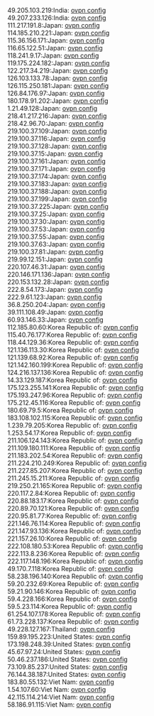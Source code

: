 49.205.103.219:India: [ovpn config](vpn/49_205_103_219.ovpn)  
49.207.233.126:India: [ovpn config](vpn/49_207_233_126.ovpn)  
111.217.191.8:Japan: [ovpn config](vpn/111_217_191_8.ovpn)  
114.185.210.221:Japan: [ovpn config](vpn/114_185_210_221.ovpn)  
115.36.156.171:Japan: [ovpn config](vpn/115_36_156_171.ovpn)  
116.65.122.51:Japan: [ovpn config](vpn/116_65_122_51.ovpn)  
118.241.9.17:Japan: [ovpn config](vpn/118_241_9_17.ovpn)  
119.175.224.182:Japan: [ovpn config](vpn/119_175_224_182.ovpn)  
122.217.34.219:Japan: [ovpn config](vpn/122_217_34_219.ovpn)  
126.103.133.78:Japan: [ovpn config](vpn/126_103_133_78.ovpn)  
126.115.250.181:Japan: [ovpn config](vpn/126_115_250_181.ovpn)  
126.84.176.97:Japan: [ovpn config](vpn/126_84_176_97.ovpn)  
180.178.91.202:Japan: [ovpn config](vpn/180_178_91_202.ovpn)  
1.21.49.128:Japan: [ovpn config](vpn/1_21_49_128.ovpn)  
218.41.217.216:Japan: [ovpn config](vpn/218_41_217_216.ovpn)  
218.42.96.70:Japan: [ovpn config](vpn/218_42_96_70.ovpn)  
219.100.37.109:Japan: [ovpn config](vpn/219_100_37_109.ovpn)  
219.100.37.116:Japan: [ovpn config](vpn/219_100_37_116.ovpn)  
219.100.37.128:Japan: [ovpn config](vpn/219_100_37_128.ovpn)  
219.100.37.15:Japan: [ovpn config](vpn/219_100_37_15.ovpn)  
219.100.37.161:Japan: [ovpn config](vpn/219_100_37_161.ovpn)  
219.100.37.171:Japan: [ovpn config](vpn/219_100_37_171.ovpn)  
219.100.37.174:Japan: [ovpn config](vpn/219_100_37_174.ovpn)  
219.100.37.183:Japan: [ovpn config](vpn/219_100_37_183.ovpn)  
219.100.37.188:Japan: [ovpn config](vpn/219_100_37_188.ovpn)  
219.100.37.199:Japan: [ovpn config](vpn/219_100_37_199.ovpn)  
219.100.37.225:Japan: [ovpn config](vpn/219_100_37_225.ovpn)  
219.100.37.25:Japan: [ovpn config](vpn/219_100_37_25.ovpn)  
219.100.37.30:Japan: [ovpn config](vpn/219_100_37_30.ovpn)  
219.100.37.53:Japan: [ovpn config](vpn/219_100_37_53.ovpn)  
219.100.37.55:Japan: [ovpn config](vpn/219_100_37_55.ovpn)  
219.100.37.63:Japan: [ovpn config](vpn/219_100_37_63.ovpn)  
219.100.37.81:Japan: [ovpn config](vpn/219_100_37_81.ovpn)  
219.99.12.151:Japan: [ovpn config](vpn/219_99_12_151.ovpn)  
220.107.46.31:Japan: [ovpn config](vpn/220_107_46_31.ovpn)  
220.146.171.136:Japan: [ovpn config](vpn/220_146_171_136.ovpn)  
220.153.132.28:Japan: [ovpn config](vpn/220_153_132_28.ovpn)  
222.8.54.173:Japan: [ovpn config](vpn/222_8_54_173.ovpn)  
222.9.61.123:Japan: [ovpn config](vpn/222_9_61_123.ovpn)  
36.8.250.204:Japan: [ovpn config](vpn/36_8_250_204.ovpn)  
39.111.108.49:Japan: [ovpn config](vpn/39_111_108_49.ovpn)  
60.93.146.33:Japan: [ovpn config](vpn/60_93_146_33.ovpn)  
112.185.80.60:Korea Republic of: [ovpn config](vpn/112_185_80_60.ovpn)  
115.40.76.177:Korea Republic of: [ovpn config](vpn/115_40_76_177.ovpn)  
118.44.129.36:Korea Republic of: [ovpn config](vpn/118_44_129_36.ovpn)  
121.136.113.30:Korea Republic of: [ovpn config](vpn/121_136_113_30.ovpn)  
121.139.68.92:Korea Republic of: [ovpn config](vpn/121_139_68_92.ovpn)  
121.142.160.199:Korea Republic of: [ovpn config](vpn/121_142_160_199.ovpn)  
124.216.137.136:Korea Republic of: [ovpn config](vpn/124_216_137_136.ovpn)  
14.33.129.187:Korea Republic of: [ovpn config](vpn/14_33_129_187.ovpn)  
175.123.255.141:Korea Republic of: [ovpn config](vpn/175_123_255_141.ovpn)  
175.193.247.96:Korea Republic of: [ovpn config](vpn/175_193_247_96.ovpn)  
175.212.45.116:Korea Republic of: [ovpn config](vpn/175_212_45_116.ovpn)  
180.69.79.5:Korea Republic of: [ovpn config](vpn/180_69_79_5.ovpn)  
183.108.102.115:Korea Republic of: [ovpn config](vpn/183_108_102_115.ovpn)  
1.239.79.205:Korea Republic of: [ovpn config](vpn/1_239_79_205.ovpn)  
1.253.54.17:Korea Republic of: [ovpn config](vpn/1_253_54_17.ovpn)  
211.106.124.143:Korea Republic of: [ovpn config](vpn/211_106_124_143.ovpn)  
211.109.180.111:Korea Republic of: [ovpn config](vpn/211_109_180_111.ovpn)  
211.183.202.54:Korea Republic of: [ovpn config](vpn/211_183_202_54.ovpn)  
211.224.210.249:Korea Republic of: [ovpn config](vpn/211_224_210_249.ovpn)  
211.227.85.207:Korea Republic of: [ovpn config](vpn/211_227_85_207.ovpn)  
211.245.15.211:Korea Republic of: [ovpn config](vpn/211_245_15_211.ovpn)  
219.250.21.165:Korea Republic of: [ovpn config](vpn/219_250_21_165.ovpn)  
220.117.2.84:Korea Republic of: [ovpn config](vpn/220_117_2_84.ovpn)  
220.88.183.17:Korea Republic of: [ovpn config](vpn/220_88_183_17.ovpn)  
220.89.70.121:Korea Republic of: [ovpn config](vpn/220_89_70_121.ovpn)  
220.95.81.77:Korea Republic of: [ovpn config](vpn/220_95_81_77.ovpn)  
221.146.76.114:Korea Republic of: [ovpn config](vpn/221_146_76_114.ovpn)  
221.147.93.136:Korea Republic of: [ovpn config](vpn/221_147_93_136.ovpn)  
221.157.26.10:Korea Republic of: [ovpn config](vpn/221_157_26_10.ovpn)  
222.108.180.53:Korea Republic of: [ovpn config](vpn/222_108_180_53.ovpn)  
222.113.8.236:Korea Republic of: [ovpn config](vpn/222_113_8_236.ovpn)  
222.117.148.196:Korea Republic of: [ovpn config](vpn/222_117_148_196.ovpn)  
49.170.7.118:Korea Republic of: [ovpn config](vpn/49_170_7_118.ovpn)  
58.238.196.140:Korea Republic of: [ovpn config](vpn/58_238_196_140.ovpn)  
59.20.232.69:Korea Republic of: [ovpn config](vpn/59_20_232_69.ovpn)  
59.21.90.146:Korea Republic of: [ovpn config](vpn/59_21_90_146.ovpn)  
59.4.228.166:Korea Republic of: [ovpn config](vpn/59_4_228_166.ovpn)  
59.5.23.114:Korea Republic of: [ovpn config](vpn/59_5_23_114.ovpn)  
61.254.107.178:Korea Republic of: [ovpn config](vpn/61_254_107_178.ovpn)  
61.73.228.137:Korea Republic of: [ovpn config](vpn/61_73_228_137.ovpn)  
49.228.127.167:Thailand: [ovpn config](vpn/49_228_127_167.ovpn)  
159.89.195.223:United States: [ovpn config](vpn/159_89_195_223.ovpn)  
173.198.248.39:United States: [ovpn config](vpn/173_198_248_39.ovpn)  
45.67.97.24:United States: [ovpn config](vpn/45_67_97_24.ovpn)  
50.46.237.186:United States: [ovpn config](vpn/50_46_237_186.ovpn)  
73.109.85.237:United States: [ovpn config](vpn/73_109_85_237.ovpn)  
76.144.38.187:United States: [ovpn config](vpn/76_144_38_187.ovpn)  
183.80.55.132:Viet Nam: [ovpn config](vpn/183_80_55_132.ovpn)  
1.54.107.60:Viet Nam: [ovpn config](vpn/1_54_107_60.ovpn)  
42.115.114.214:Viet Nam: [ovpn config](vpn/42_115_114_214.ovpn)  
58.186.91.115:Viet Nam: [ovpn config](vpn/58_186_91_115.ovpn)  
